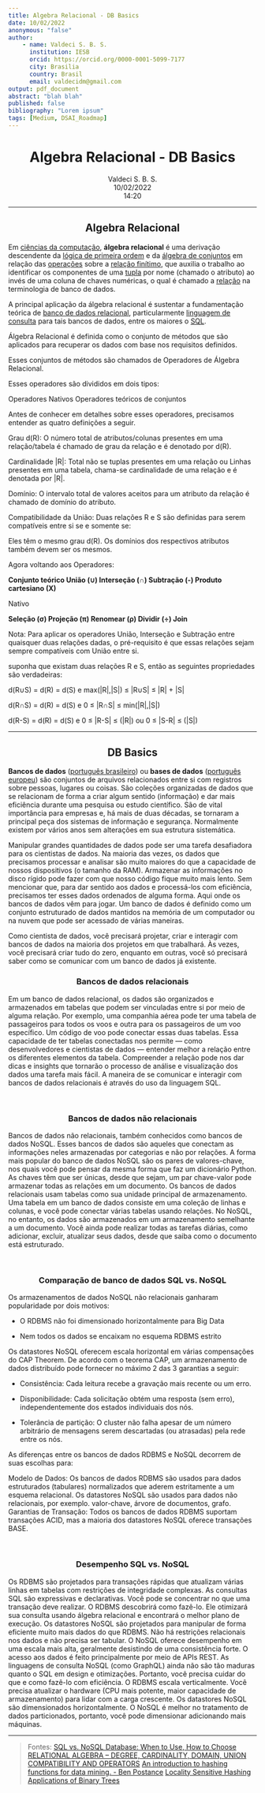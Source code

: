 ```yaml
---
title: Algebra Relacional - DB Basics
date: 10/02/2022
anonymous: "false"
author: 
    - name: Valdeci S. B. S.
      institution: IESB
      orcid: https://orcid.org/0000-0001-5099-7177
      city: Brasilia
      country: Brasil
      email: valdecidm@gmail.com
output: pdf_document
abstract: "blah blah"
published: false
bibliography: "Lorem ipsum"
tags: [Medium, DSAI_Roadmap]
---
```


<center> <h1>Algebra Relacional - DB Basics</h1></center>
<center>Valdeci S. B. S.</center>
<center>10/02/2022</center>
<center>14:20</center>

___

<center> <h2>Algebra Relacional</h2></center>


Em [ciências da computação](https://www.wikiwand.com/pt/Ci%C3%AAncia_da_computa%C3%A7%C3%A3o), **álgebra relacional** é uma derivação descendente da [lógica de primeira ordem](https://www.wikiwand.com/pt/L%C3%B3gica_de_primeira_ordem "Lógica de primeira ordem") e da [álgebra de conjuntos](https://www.wikiwand.com/pt/%C3%81lgebra_de_grupo) em relação das [operações](https://www.wikiwand.com/pt/Opera%C3%A7%C3%A3o_(matem%C3%A1tica)) sobre a [relação finítimo](https://www.wikiwand.com/pt/Rela%C3%A7%C3%A3o_(matem%C3%A1tica)), que auxilia o trabalho ao identificar os componentes de uma [tupla](https://www.wikiwand.com/pt/Tupla) por nome (chamado o atributo) ao invés de uma coluna de chaves numéricas, o qual é chamado a [relação](https://www.wikiwand.com/pt/Rela%C3%A7%C3%A3o_(matem%C3%A1tica) "Relação (matemática)") na terminologia de banco de dados.

A principal aplicação da álgebra relacional é sustentar a fundamentação teórica de [banco de dados relacional](https://www.wikiwand.com/pt/Banco_de_dados_relacional), particularmente [linguagem de consulta](https://www.wikiwand.com/pt/Linguagem_de_consulta "Linguagem de consulta") para tais bancos de dados, entre os maiores o [SQL](https://www.wikiwand.com/pt/SQL).

Álgebra Relacional é definida como o conjunto de métodos que são aplicados para recuperar os dados com base nos requisitos definidos.

Esses conjuntos de métodos são chamados de Operadores de Álgebra Relacional.

Esses operadores são divididos em dois tipos:

Operadores Nativos
Operadores teóricos de conjuntos

Antes de conhecer em detalhes sobre esses operadores, precisamos entender as quatro definições a seguir.

Grau d(R): O número total de atributos/colunas presentes em uma relação/tabela é chamado de grau da relação e é denotado por d(R).

Cardinalidade |R|: Total não se tuplas presentes em uma relação ou Linhas presentes em uma tabela, chama-se cardinalidade de uma relação e é denotada por |R|.

Domínio: O intervalo total de valores aceitos para um atributo da relação é chamado de domínio do atributo.

Compatibilidade da União: Duas relações R e S são definidas para serem compatíveis entre si se e somente se:

Eles têm o mesmo grau d(R).
Os domínios dos respectivos atributos também devem ser os mesmos.


Agora voltando aos Operadores:

**Conjunto teórico
União (∪)
Interseção (∩)
Subtração (-)
Produto cartesiano (X)**

Nativo

**Seleção (σ)
Projeção (π)
Renomear (ρ)
Dividir (÷)
Join**

Nota: Para aplicar os operadores União, Interseção e Subtração entre quaisquer duas relações dadas, o pré-requisito é que essas relações sejam sempre compatíveis com União entre si.

suponha que existam duas relações R e S, então as seguintes propriedades são verdadeiras:

d(R∪S) = d(R) = d(S) e max(|R|,|S|) ≤ |R∪S| ≤ |R| + |S|

d(R∩S) = d(R) = d(S) e 0 ≤ |R∩S| ≤ min(|R|,|S|)

d(R-S) = d(R) = d(S) e 0 ≤ |R-S| ≤ (|R|) ou 0 ≤ |S-R| ≤ (|S|)


___

<center> <h2>DB Basics</h2></center>

**Bancos de dados** ([português brasileiro](https://www.wikiwand.com/pt/Portugu%C3%AAs_brasileiro)) ou **bases de dados** ([português europeu](https://www.wikiwand.com/pt/Portugu%C3%AAs_europeu)) são conjuntos de arquivos relacionados entre si com registros sobre pessoas, lugares ou coisas. São coleções organizadas de dados que se relacionam de forma a criar algum sentido (informação) e dar mais eficiência durante uma pesquisa ou estudo científico. São de vital importância para empresas e, há mais de duas décadas, se tornaram a principal peça dos sistemas de informação e segurança. Normalmente existem por vários anos sem alterações em sua estrutura sistemática.

Manipular grandes quantidades de dados pode ser uma tarefa desafiadora para os cientistas de dados. Na maioria das vezes, os dados que precisamos processar e analisar são muito maiores do que a capacidade de nossos dispositivos (o tamanho da RAM). Armazenar as informações no disco rígido pode fazer com que nosso código fique muito mais lento.
Sem mencionar que, para dar sentido aos dados e processá-los com eficiência, precisamos ter esses dados ordenados de alguma forma. Aqui onde os bancos de dados vêm para jogar.
Um banco de dados é definido como um conjunto estruturado de dados mantidos na memória de um computador ou na nuvem que pode ser acessado de várias maneiras.

Como cientista de dados, você precisará projetar, criar e interagir com bancos de dados na maioria dos projetos em que trabalhará. Às vezes, você precisará criar tudo do zero, enquanto em outras, você só precisará saber como se comunicar com um banco de dados já existente.
<br>
<center> <h3>Bancos de dados relacionais</h3></center>

Em um banco de dados relacional, os dados são organizados e armazenados em tabelas que podem ser vinculadas entre si por meio de alguma relação. Por exemplo, uma companhia aérea pode ter uma tabela de passageiros para todos os voos e outra para os passageiros de um voo específico. Um código de voo pode conectar essas duas tabelas.
Essa capacidade de ter tabelas conectadas nos permite — como desenvolvedores e cientistas de dados — entender melhor a relação entre os diferentes elementos da tabela. Compreender a relação pode nos dar dicas e insights que tornarão o processo de análise e visualização dos dados uma tarefa mais fácil.
A maneira de se comunicar e interagir com bancos de dados relacionais é através do uso da linguagem SQL.

<br>

<center> <h3>Bancos de dados não relacionais</h3></center>

Bancos de dados não relacionais, também conhecidos como bancos de dados NoSQL. Esses bancos de dados são aqueles que conectam as informações neles armazenadas por categorias e não por relações.
A forma mais popular do banco de dados NoSQL são os pares de valores-chave, nos quais você pode pensar da mesma forma que faz um dicionário Python. As chaves têm que ser únicas, desde que sejam, um par chave-valor pode armazenar todas as relações em um documento.
Os bancos de dados relacionais usam tabelas como sua unidade principal de armazenamento. Uma tabela em um banco de dados consiste em uma coleção de linhas e colunas, e você pode conectar várias tabelas usando relações. No NoSQL, no entanto, os dados são armazenados em um armazenamento semelhante a um documento. Você ainda pode realizar todas as tarefas diárias, como adicionar, excluir, atualizar seus dados, desde que saiba como o documento está estruturado.


<br>
<center> <h3>Comparação de banco de dados SQL vs. NoSQL</h3></center>

Os armazenamentos de dados NoSQL não relacionais ganharam popularidade por dois motivos:

- O RDBMS não foi dimensionado horizontalmente para Big Data

- Nem todos os dados se encaixam no esquema RDBMS estrito

Os datastores NoSQL oferecem escala horizontal em várias compensações do CAP Theorem. De acordo com o teorema CAP, um armazenamento de dados distribuído pode fornecer no máximo 2 das 3 garantias a seguir:

- Consistência: Cada leitura recebe a gravação mais recente ou um erro.

- Disponibilidade: Cada solicitação obtém uma resposta (sem erro), independentemente dos estados individuais dos nós.

- Tolerância de partição: O cluster não falha apesar de um número arbitrário de mensagens serem descartadas (ou atrasadas) pela rede entre os nós.


As diferenças entre os bancos de dados RDBMS e NoSQL decorrem de suas escolhas para:

Modelo de Dados: Os bancos de dados RDBMS são usados para dados estruturados (tabulares) normalizados que aderem estritamente a um esquema relacional. Os datastores NoSQL são usados para dados não relacionais, por exemplo. valor-chave, árvore de documentos, grafo.
Garantias de Transação: Todos os bancos de dados RDBMS suportam transações ACID, mas a maioria dos datastores NoSQL oferece transações BASE.

<br>
<center> <h3>Desempenho SQL vs. NoSQL</h3></center>


Os RDBMS são projetados para transações rápidas que atualizam várias linhas em tabelas com restrições de integridade complexas. As consultas SQL são expressivas e declarativas. Você pode se concentrar no que uma transação deve realizar. O RDBMS descobrirá como fazê-lo. Ele otimizará sua consulta usando álgebra relacional e encontrará o melhor plano de execução.
Os datastores NoSQL são projetados para manipular de forma eficiente muito mais dados do que RDBMS. Não há restrições relacionais nos dados e não precisa ser tabular. O NoSQL oferece desempenho em uma escala mais alta, geralmente desistindo de uma consistência forte. O acesso aos dados é feito principalmente por meio de APIs REST. As linguagens de consulta NoSQL (como GraphQL) ainda não são tão maduras quanto o SQL em design e otimizações. Portanto, você precisa cuidar do que e como fazê-lo com eficiência.
O RDBMS escala verticalmente. Você precisa atualizar o hardware (CPU mais potente, maior capacidade de armazenamento) para lidar com a carga crescente.
Os datastores NoSQL são dimensionados horizontalmente. O NoSQL é melhor no tratamento de dados particionados, portanto, você pode dimensionar adicionando mais máquinas.


---

> Fontes:
> [SQL vs. NoSQL Database: When to Use, How to Choose](https://towardsdatascience.com/datastore-choices-sql-vs-nosql-database-ebec24d56106)
> [RELATIONAL ALGEBRA – DEGREE, CARDINALITY, DOMAIN, UNION COMPATIBILITY AND OPERATORS](https://ashutoshtripathi.com/gate/dbms/relational-model/relational-algebra-degree-cardinality-domain-union-compatibility-and-operators/)
> [An introduction to hashing functions for data mining. - Ben Postance](https://bpostance.github.io/posts/introduction-to-hashing/)
> [Locality Sensitive Hashing](https://towardsdatascience.com/understanding-locality-sensitive-hashing-49f6d1f6134)
> [Applications of Binary Trees](https://www.baeldung.com/cs/applications-of-binary-trees)
> 